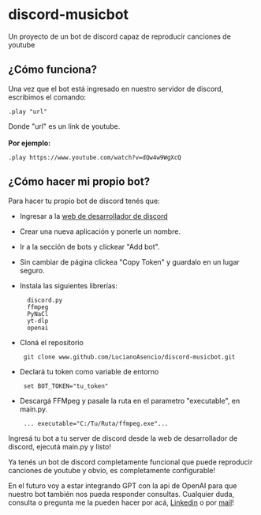 # discord-musicbot
Un proyecto de un bot de discord capaz de reproducir canciones de youtube


## **¿Cómo funciona?**

Una vez que el bot está ingresado en nuestro servidor de discord, escribimos el comando:<br>

    .play "url"
    
Donde "url" es un link de youtube.<br><br>
**Por ejemplo:** 

    .play https://www.youtube.com/watch?v=dQw4w9WgXcQ

## **¿Cómo hacer mi propio bot?**

Para hacer tu propio bot de discord tenés que:
- Ingresar a la [web de desarrollador de discord](https://discord.com/developers/applications)
- Crear una nueva aplicación y ponerle un nombre.
- Ir a la sección de bots y clickear "Add bot".
- Sin cambiar de página clickea "Copy Token" y guardalo en un lugar seguro.
- Instala las siguientes librerías:

        discord.py
        ffmpeg
        PyNaCl
        yt-dlp
        openai
        
 - Cloná el repositorio
 
        git clone www.github.com/LucianoAsencio/discord-musicbot.git
        
 - Declará tu token como variable de entorno
 
        set BOT_TOKEN="tu_token"
        
 - Descargá FFMpeg y pasale la ruta en el parametro "executable", en main.py.

        ... executable="C:/Tu/Ruta/ffmpeg.exe"...
        
 Ingresá tu bot a tu server de discord desde la web de desarrollador de discord, ejecutá main.py y listo!
 
 Ya tenés un bot de discord completamente funcional que puede reproducir canciones de youtube y obvio, es completamente configurable!
 
 En el futuro voy a estar integrando GPT con la api de OpenAI para que nuestro bot también nos pueda responder consultas.
 Cualquier duda, consulta o pregunta me la pueden hacer por acá, [Linkedin](www.linkedin.com/in/luciano-asencio) o por [mail](lucianoasencio01@gmail.com)!
 


  
